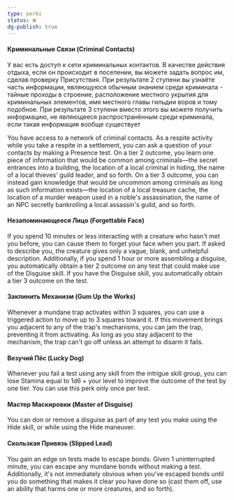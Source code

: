 ```yaml
---
type: perks
status: ❌
dg-publish: true
---
```

#### Криминальные Связи (Criminal Contacts)

У вас есть доступ к сети криминальных контактов. В качестве действия отдыха, если он происходит в поселении, вы можете задать вопрос им, сделав проверку Присутствия. При результате 2 ступени вы узнаёте часть информации, являющуюся обычным знанием среди криминала - тайные проходы в строение, расположение местного укрытия для криминальных элементов, имя местного главы гильдии воров и тому подобное. При результате 3 ступени вместо этого вы можете получить информацию, не являющееся распространённым среди криминала, если такая информация вообще существует

You have access to a network of criminal contacts. As a respite activity while you take a respite in a settlement, you can ask a question of your contacts by making a Presence test. On a tier 2 outcome, you learn one piece of information that would be common among criminals—the secret entrances into a building, the location of a local criminal in hiding, the name of a local thieves' guild leader, and so forth. On a tier 3 outcome, you can instead gain knowledge that would be uncommon among criminals as long as such information exists—the location of a local treasure cache, the location of a murder weapon used in a noble's assassination, the name of an NPC secretly bankrolling a local assassin's guild, and so forth.


#### Незапоминающееся Лицо (Forgettable Face)

If you spend 10 minutes or less interacting with a creature who hasn't met you before, you can cause them to forget your face when you part. If asked to describe you, the creature gives only a vague, blank, and unhelpful description. Additionally, if you spend 1 hour or more assembling a disguise, you automatically obtain a tier 2 outcome on any test that could make use of the Disguise skill. If you have the Disguise skill, you automatically obtain a tier 3 outcome on the test.


#### Заклинить Механизм (Gum Up the Works)

Whenever a mundane trap activates within 3 squares, you can use a triggered action to move up to 3 squares toward it. If this movement brings you adjacent to any of the trap's mechanisms, you can jam the trap, preventing it from activating. As long as you stay adjacent to the mechanism, the trap can't go off unless an attempt to disarm it fails.


#### Везучий Пёс (Lucky Dog)

Whenever you fail a test using any skill from the intrigue skill group, you can lose Stamina equal to 1d6 + your level to improve the outcome of the test by one tier. You can use this perk only once per test.


#### Мастер Маскировки (Master of Disguise)

You can don or remove a disguise as part of any test you make using the Hide skill, or while using the Hide maneuver.


#### Скользкая Привязь (Slipped Lead)

You gain an edge on tests made to escape bonds. Given 1 uninterrupted minute, you can escape any mundane bonds without making a test. Additionally, it's not immediately obvious when you've escaped bonds until you do something that makes it clear you have done so (cast them off, use an ability that harms one or more creatures, and so forth).



